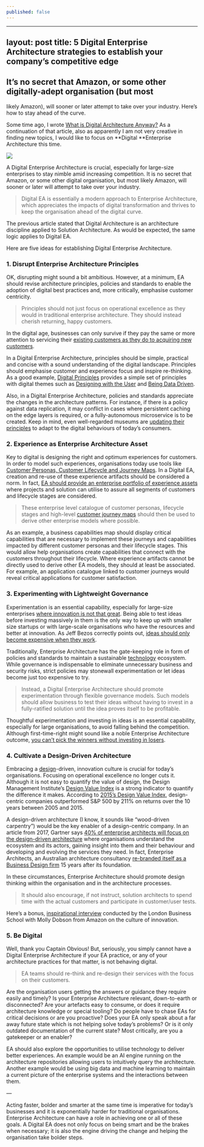 ```yaml
---
published: false
---
```

---
layout: post
title: 5 Digital Enterprise Architecture strategies to establish your company’s
competitive edge
---

## It’s no secret that Amazon, or some other digitally-adept organisation (but most
likely Amazon), will sooner or later attempt to take over your industry. Here’s
how to stay ahead of the curve.

Some time ago, I wrote [What is Digital Architecture
Anyway?](https://hackernoon.com/what-is-digital-architecture-anyway-47482189e3fc)
As a continuation of that article, also as apparently I am not very creative in
finding new topics, I would like to focus on **Digital **Enterprise Architecture
this time.

![](https://cdn-images-1.medium.com/max/800/1*wRaNDbgT7X2Bf5e-JCp5Iw.jpeg)

A Digital Enterprise Architecture is crucial, especially for large-size
enterprises to stay nimble amid increasing competition. It is no secret that
Amazon, or some other digital organisation, but most likely Amazon, will sooner
or later will attempt to take over your industry.

> Digital EA is essentially a modern approach to Enterprise Architecture, which
> appreciates the impacts of digital transformation and thrives to keep the
organisation ahead of the digital curve.

The previous article stated that Digital Architecture is an architecture
discipline applied to Solution Architecture. As would be expected, the same
logic applies to Digital EA.

Here are five ideas for establishing Digital Enterprise Architecture.

### 1. Disrupt Enterprise Architecture Principles

OK, disrupting might sound a bit ambitious. However, at a minimum, EA should
revise architecture principles, policies and standards to enable the adoption of
digital best practices and, more critically, emphasise customer centricity.

> Principles should not just focus on operational excellence as they would in
> traditional enterprise architecture. They should instead cherish returning,
happy customers.

In the digital age, businesses can only survive if they pay the same or more
attention to servicing their [existing customers as they do to acquiring new
customers](http://digitalmarketingmagazine.co.uk/customer-experience/return-on-experience-is-the-new-roi/3315).

In a Digital Enterprise Architecture, principles should be simple, practical and
concise with a sound understanding of the digital landscape. Principles should
emphasise customer and experience focus and inspire re-thinking. As a good
example, [Digital Principles](https://digitalprinciples.org/) provides a simple
set of principles with digital themes such as [Designing with the
User](https://digitalprinciples.org/principle/design-with-the-user/) and [Being
Data Driven](https://digitalprinciples.org/principle/be-data-driven/).

Also, in a Digital Enterprise Architecture, policies and standards appreciate
the changes in the architecture patterns. For instance, if there is a policy
against data replication, it may conflict in cases where persistent caching on
the edge layers is required, or a fully-autonomous microservice is to be
created. Keep in mind, even well-regarded museums are [updating their
principles](https://www.youtube.com/watch?v=Qx_r-dP22Ps) to adapt to the digital
behaviours of today’s consumers.

### 2. Experience as Enterprise Architecture Asset

Key to digital is designing the right and optimum experiences for customers. In
order to model such experiences, organisations today use tools like [Customer
Personas, Customer Lifecycle and Journey
Maps](http://beyondthearc.com/blog/2014/customer-experience/improve-customer-experience-with-personas-and-journey-maps#sthash.ynuBiWXk.dpbs).
In a Digital EA, creation and re-use of these experience artifacts should be
considered a norm. In fact, [EA should provide an enterprise portfolio of
experience
assets](https://searchcio.techtarget.com/tip/Why-EA-should-take-the-lead-on-improving-customer-experience)
where projects and solution can utilise to assure all segments of customers and
lifecycle stages are considered.

> These enterprise level catalogue of customer personas, lifecycle stages and
> high-level [customer journey
maps](https://www.orbussoftware.com/blog/customer-journey-maps-in-the-ea-space/)
should then be used to derive other enterprise models where possible.

As an example, a business capabilities map should display critical capabilities
that are necessary to implement these journeys and capabilities impacted by
different customer personas and their lifecycle stages. This would allow help
organisations create capabilities that connect with the customers throughout
their lifecycle. Where experience artifacts cannot be directly used to derive
other EA models, they should at least be associated. For example, an application
catalogue linked to customer journeys would reveal critical applications for
customer satisfaction.

### 3. Experimenting with Lightweight Governance

Experimentation is an essential capability, especially for large-size
enterprises [where innovation is not that
great](https://www.forbes.com/sites/georgedeeb/2014/01/08/the-five-reasons-big-companies-struggle-with-innovation/#4bd926b62958).
Being able to test ideas before investing massively in them is the only way to
keep up with smaller size startups or with large-scale organisations who have
the resources and better at innovation. As Jeff Bezos correctly points out,
[ideas should only become expensive when they
work](https://www.cnbc.com/video/2018/09/19/amazons-bezos-says-you-cant-invent-without-experimenting.html).

Traditionally, Enterprise Architecture has the gate-keeping role in form of
policies and standards to maintain a sustainable
[technology](https://hackernoon.com/tagged/technology) ecosystem. While
governance is indispensable to eliminate unnecessary business and security
risks, strict policies may stonewall experimentation or let ideas become just
too expensive to try.

> Instead, a Digital Enterprise Architecture should promote experimentation
> through flexible governance models. Such models should allow business to test
their ideas without having to invest in a fully-ratified solution until the idea
proves itself to be profitable.

Thoughtful experimentation and investing in ideas is an essential capability,
especially for large organisations, to avoid falling behind the competition.
Although first-time-right might sound like a noble Enterprise Architecture
outcome, [you can’t pick the winners without investing in
losers](https://thinkgrowth.org/why-cant-nestle-produce-another-nespresso-e2aeb3a5e086).

### 4. Cultivate a Design-Driven Architecture

Embracing a [design](https://hackernoon.com/tagged/design)-driven, innovation
culture is crucial for today’s organisations. Focusing on operational excellence
no longer cuts it. Although it is not easy to quantify the value of design, the
Design Management Institute’s [Design Value
Index](https://www.dmi.org/page/DesignValue) is a strong indicator to quantify
the difference it makes. According to [2015’s Design Value
Index](https://www.dmi.org/page/2015DVIandOTW), design-centric companies
outperformed S&P 500 by 211% on returns over the 10 years between 2005 and 2015.

A design-driven architecture (I know, it sounds like “wood-driven carpentry”)
would be the key enabler of a design-centric company. In an article from 2017,
Gartner says [40% of enterprise architects will focus on the design-driven
architecture](https://www.gartner.com/smarterwithgartner/the-evolution-of-enterprise-architecture/)
where organisations understand the ecosystem and its actors, gaining insight
into them and their behaviour and developing and evolving the services they
need. In fact, Enterprise Architects, an Australian architecture consultancy
[re-branded itself as a Business Design
firm](http://www.fromhereon.com/about-us/#our-journey) 15 years after its
foundation.

In these circumstances, Enterprise Architecture should promote design thinking
within the organisation and in the architecture processes.

> It should also encourage, if not instruct, solution architects to spend time
> with the actual customers and participate in customer/user tests.

Here’s a bonus, [inspirational
interview](https://www.youtube.com/watch?v=GNjmCewxyo0) conducted by the London
Business School with Molly Dobson from Amazon on the culture of innovation.

### 5. Be Digital

Well, thank you Captain Obvious! But, seriously, you simply cannot have a
Digital Enterprise Architecture if your EA practice, or any of your architecture
practices for that matter, is not behaving digital.

> EA teams should re-think and re-design their services with the focus on their
> customers.

Are the organisation users getting the answers or guidance they require easily
and timely? Is your Enterprise Architecture relevant, down-to-earth or
disconnected? Are your artefacts easy to consume, or does it require
architecture knowledge or special tooling? Do people have to chase EAs for
critical decisions or are you proactive? Does your EA only speak about a far
away future state which is not helping solve today’s problems? Or is it only
outdated documentation of the current state? Most critically, are you a
gatekeeper or an enabler?

EA should also explore the opportunities to utilise technology to deliver better
experiences. An example would be an AI engine running on the architecture
repositories allowing users to intuitively query the architecture. Another
example would be using big data and machine learning to maintain a current
picture of the enterprise systems and the interactions between them.

—

Acting faster, bolder and smarter at the same time is imperative for today’s
businesses and it is exponentially harder for traditional organisations.
Enterprise Architecture can have a role in achieving one or all of these goals.
A Digital EA does not only focus on being smart and be the brakes when
necessary; it is also the engine driving the change and helping the organisation
take bolder steps.
